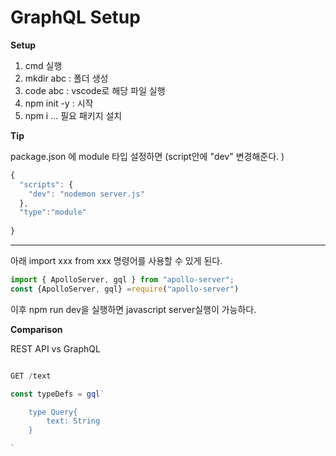 # GraphQL Setup

**Setup**

1. cmd 실행
2. mkdir abc : 폴더 생성
3. code abc : vscode로 해당 파일 실행
4. npm init -y : 시작
5. npm i ... 필요 패키지 설치

**Tip**

package.json 에 module 타입 설정하면 (script안에 "dev" 변경해준다. )
```javascript
{
  "scripts": {
    "dev": "nodemon server.js"
  },  
  "type":"module"
  
}
```
---
아래 import xxx from xxx 명령어를 사용할 수 있게 된다.
```javascript
import { ApolloServer, gql } from "apollo-server"; 
const {ApolloServer, gql} =require("apollo-server")
```

이후 npm run dev을 실행하면 javascript server실행이 가능하다.

**Comparison**

REST API vs GraphQL 

```javascript

GET /text

const typeDefs = gql`

    type Query{
        text: String
    }

`
```